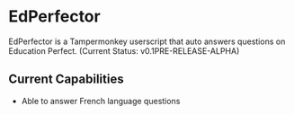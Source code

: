 # EdPerfector
EdPerfector is a Tampermonkey userscript that auto answers questions on Education Perfect. (Current Status: v0.1PRE-RELEASE-ALPHA)
## Current Capabilities
- Able to answer French language questions
